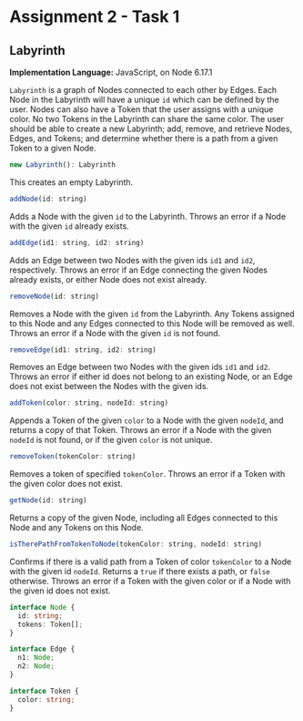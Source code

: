# Assignment 2 - Task 1

## Labyrinth

**Implementation Language:** JavaScript, on Node 6.17.1

`Labyrinth` is a graph of Nodes connected to each other by Edges. Each Node in the Labyrinth will have a unique `id` which can be defined by the user.
Nodes can also have a Token that the user assigns with a unique color. No two Tokens in the Labyrinth can share the same color. The user should be able to create a new Labyrinth; add, remove, and retrieve Nodes, Edges, and Tokens; and determine whether there is a path from a given Token to a given Node.

``` js
new Labyrinth(): Labyrinth
```
  This creates an empty Labyrinth.
  
```js
addNode(id: string)
```
  Adds a Node with the given `id` to the Labyrinth. Throws an error if a Node with the given `id` already exists.

```js
addEdge(id1: string, id2: string)
```
  Adds an Edge between two Nodes with the given ids `id1` and `id2`, respectively. Throws an error if an Edge connecting the given Nodes already exists, or either Node does not exist already.

```js
removeNode(id: string)
```
  Removes a Node with the given `id` from the Labyrinth. Any Tokens assigned to this Node and any Edges connected to this Node will be removed as well. Throws an error if a Node with the given `id` is not found. 

```js
removeEdge(id1: string, id2: string)
```
  Removes an Edge between two Nodes with the given ids `id1` and `id2`. Throws an error if either id does not belong to an existing Node, or an Edge does not exist between the Nodes with the given ids.

```js
addToken(color: string, nodeId: string)
```
  Appends a Token of the given `color` to a Node with the given `nodeId`, and returns a copy of that Token. Throws an error if a Node with the given `nodeId` is not found, or if the given `color` is not unique.

```js
removeToken(tokenColor: string)
```
  Removes a token of specified `tokenColor`. Throws an error if a Token with the given color does not exist.
  
```js
getNode(id: string)
```
  Returns a copy of the given Node, including all Edges connected to this Node and any Tokens on this Node.

```js
isTherePathFromTokenToNode(tokenColor: string, nodeId: string)
```
Confirms if there is a valid path from a Token of color `tokenColor` to a Node with the given id `nodeId`. Returns a `true` if there exists a path, or `false` otherwise.  Throws an error if a Token with the given color or if a Node with the given id does not exist.

```ts
interface Node {
  id: string;
  tokens: Token[];
}

interface Edge {
  n1: Node;
  n2: Node;
}

interface Token {
  color: string;
}

```
